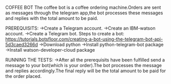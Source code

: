 COFFEE BOT
  The coffee bot is a coffee ordering machine.Orders are sent as messages through the telegram app,the bot processes these messages
  and replies with the total amount to be paid.
  
PREREQUISITS:
  ->Create a Telegram account.
  ->Create an IBM-watson account.
  ->Create a Telegram bot.
    Steps to create a bot:
    https://tutorials.botsfloor.com/creating-a-bot-using-the-telegram-bot-api-5d3caed3266d
  ->Download python
  ->Install python-telegram-bot package
  ->Install watson-developer-cloud package
  
RUNNING THE TESTS:
  ->After all the prerequisits have been fulfilled send a message to your bot(which is your order).The bot processes the message and 
  replies accordingly.The final reply will be the total amount to be paid for the order placed.
